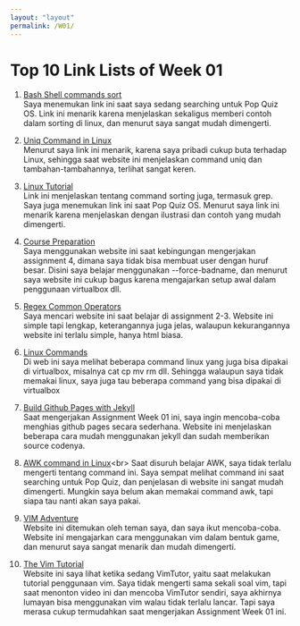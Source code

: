 ```yaml
---
layout: "layout"
permalink: /W01/
---
```


# Top 10 Link Lists of Week 01

1. [Bash Shell commands sort](https://youtu.be/zxa94LLhLJI)<br>
Saya menemukan link ini saat saya sedang searching untuk Pop Quiz OS. Link ini menarik karena menjelaskan sekaligus memberi contoh dalam sorting di linux, dan menurut saya sangat mudah dimengerti.

2. [Uniq Command in Linux](https://www.geeksforgeeks.org/uniq-command-in-linux-with-examples)<br>
Menurut saya link ini menarik, karena saya pribadi cukup buta terhadap Linux, sehingga saat website ini menjelaskan command uniq dan tambahan-tambahannya, terlihat sangat keren.

3. [Linux Tutorial](https://youtu.be/VgbnndezHbw)<br>
Link ini menjelaskan tentang command sorting juga, termasuk grep. Saya juga menemukan link ini saat Pop Quiz OS. Menurut saya link ini menarik karena menjelaskan dengan ilustrasi dan contoh yang mudah dimengerti.

4. [Course Preparation](https://teaching.healthtech.dtu.dk/unix/index.php/Course_Preparation)<br>
Saya menggunakan website ini saat kebingungan mengerjakan assignment 4, dimana saya tidak bisa membuat user dengan huruf besar. Disini saya belajar menggunakan --force-badname, dan menurut saya website ini cukup bagus karena mengajarkan setup awal dalam penggunaan virtualbox dll.

5. [Regex Common Operators](http://web.mit.edu/gnu/doc/html/regex_3.html)<br>
Saya mencari website ini saat belajar di assignment 2-3. Website ini simple tapi lengkap, keterangannya juga jelas, walaupun kekurangannya website ini terlalu simple, hanya html biasa.

6. [Linux Commands](https://linoxide.com/linux-how-to/linux-commands-brief-outline-examples/)<br>
Di web ini saya melihat beberapa command linux yang juga bisa dipakai di virtualbox, misalnya cat cp mv rm dll. Sehingga walaupun saya tidak memakai linux, saya juga tau beberapa command yang bisa dipakai di virtualbox

7. [Build Github Pages with Jekyll](https://www.smashingmagazine.com/2014/08/build-blog-jekyll-github-pages/)<br>
Saat mengerjakan Assignment Week 01 ini, saya ingin mencoba-coba menghias github pages secara sederhana. Website ini menjelaskan beberapa cara mudah menggunakan jekyll dan sudah memberikan source codenya.

8. [AWK command in Linux](https://www.geeksforgeeks.org/awk-command-unixlinux-examples/#:~:text=Awk%20is%20a%20utility%20that,for%20pattern%20scanning%20and%20processing.)<br>
Saat disuruh belajar AWK, saya tidak terlalu mengerti tentang command ini. Saya sempat melihat command ini saat searching untuk Pop Quiz, dan penjelasan di website ini sangat mudah dimengerti. Mungkin saya belum akan memakai command awk, tapi siapa tau nanti akan saya pakai.

9. [VIM Adventure](https://vim-adventures.com/)<br>
Website ini ditemukan oleh teman saya, dan saya ikut mencoba-coba. Website ini mengajarkan cara menggunakan vim dalam bentuk game, dan menurut saya sangat menarik dan mudah dimengerti.

10. [The Vim Tutorial](https://www.youtube.com/watch?v=ER5JYFKkYDg)<br>
Website ini saya lihat ketika sedang VimTutor, yaitu saat melakukan tutorial penggunaan vim. Saya tidak mengerti sama sekali soal vim, tapi saat menonton video ini dan mencoba VimTutor sendiri, saya akhirnya lumayan bisa menggunakan vim walau tidak terlalu lancar. Tapi saya merasa cukup termudahkan saat mengerjakan Assignment Week 01 ini.
